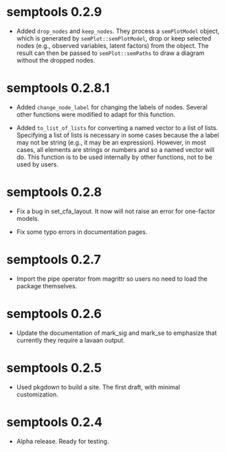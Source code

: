 # semptools 0.2.9

- Added `drop_nodes` and `keep_nodes`. They process a `semPlotModel` object,
  which is generated by `semPlot::semPlotModel`, drop or keep selected nodes 
  (e.g., observed variables, latent factors) from the object. The result can 
  then be passed to `semPlot::semPaths` to draw a diagram without the dropped 
  nodes.

# semptools 0.2.8.1

- Added `change_node_label` for changing the labels of nodes. Several other functions
  were modified to adapt for this function.

- Added `to_list_of_lists` for converting a named vector to a list of lists. Specifying
  a list of lists is necessary in some cases because the a label may not be string (e.g.,
  it may be an expression). However, in most cases, all elements are strings or numbers
  and so a named vector will do. This function is to be used internally by other functions,
  not to be used by users.

# semptools 0.2.8

- Fix a bug in set_cfa_layout. It now will not raise an error for one-factor models.

- Fix some typo errors in documentation pages.

# semptools 0.2.7

- Import the pipe operator from magrittr so users no need to load the package themselves.

# semptools 0.2.6

- Update the documentation of mark_sig and mark_se to emphasize that  currently they require a lavaan output.

# semptools 0.2.5

- Used pkgdown to build a site. The first draft, with minimal customization.

# semptools 0.2.4 

- Alpha release. Ready for testing.
